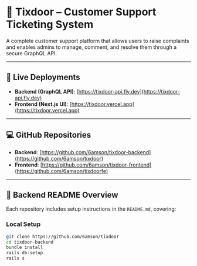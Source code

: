 # 🚀 Tixdoor – Customer Support Ticketing System

A complete customer support platform that allows users to raise complaints and enables admins to manage, comment, and resolve them through a secure GraphQL API.

---

## 🔗 Live Deployments

- **Backend (GraphQL API)**: [https://tixdoor-api.fly.dev](https://tixdoor-api.fly.dev)
- **Frontend (Next.js UI)**: [https://tixdoor.vercel.app](https://tixdoor.vercel.app)

---

## 💻 GitHub Repositories

- **Backend**: [https://github.com/6amson/tixdoor-backend](https://github.com/6amson/tixdoor)
- **Frontend**: [https://github.com/6amson/tixdoor-frontend](https://github.com/6amson/tixdoorfe)

---

## 📄 Backend README Overview

Each repository includes setup instructions in the `README.md`, covering:

### Local Setup

```bash
git clone https://github.com/6amson/tixdoor
cd tixdoor-backend
bundle install
rails db:setup
rails s

